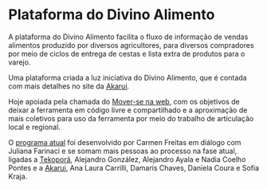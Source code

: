 # Plataforma do Divino Alimento

A plataforma do Divino Alimento facilita o fluxo de informação de vendas alimentos produzido por diversos agricultores, para diversos compradores por meio de ciclos de entrega de cestas e lista extra de produtos para o varejo. 

Uma plataforma criada a luz iniciativa do Divino Alimento, que é contada com mais detalhes no site da [Akarui](https://www.akarui.org.br/divinoalimento).

Hoje apoiada pela chamada do [Mover-se na web](https://moverse.ceweb.br/), com os objetivos de deixar a ferramenta em código livre e compartilhado e a aproximação de mais coletivos para uso da ferramenta por meio do trabalho de articulação local e regional. 

O [programa atual](https://divinoalimento.herokuapp.com/) foi desenvolvido por Carmen Freitas em diálogo com Juliana Farinaci e se somam mais pessoas ao processo na fase atual,  ligadas a [Tekoporã](https://tekopora.top/), Alejandro González, Alejandro Ayala e Nadia Coelho Pontes e a [Akarui](https://www.akarui.org.br/), Ana Laura Carrilli, Damaris Chaves, Daniela Coura e Sofia Kraja.  

